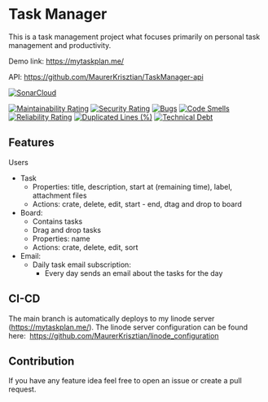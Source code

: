 # Task Manager

This is a task management project what focuses primarily on personal task management and productivity.

Demo link: https://mytaskplan.me/

API: https://github.com/MaurerKrisztian/TaskManager-api

[![SonarCloud](https://sonarcloud.io/images/project_badges/sonarcloud-black.svg)](https://sonarcloud.io/summary/new_code?id=MaurerKrisztian_TaskManager)

[![Maintainability Rating](https://sonarcloud.io/api/project_badges/measure?project=MaurerKrisztian_TaskManager&metric=sqale_rating)](https://sonarcloud.io/summary/new_code?id=MaurerKrisztian_TaskManager)
[![Security Rating](https://sonarcloud.io/api/project_badges/measure?project=MaurerKrisztian_TaskManager&metric=security_rating)](https://sonarcloud.io/summary/new_code?id=MaurerKrisztian_TaskManager)
[![Bugs](https://sonarcloud.io/api/project_badges/measure?project=MaurerKrisztian_TaskManager&metric=bugs)](https://sonarcloud.io/summary/new_code?id=MaurerKrisztian_TaskManager)
[![Code Smells](https://sonarcloud.io/api/project_badges/measure?project=MaurerKrisztian_TaskManager&metric=code_smells)](https://sonarcloud.io/summary/new_code?id=MaurerKrisztian_TaskManager)
[![Reliability Rating](https://sonarcloud.io/api/project_badges/measure?project=MaurerKrisztian_TaskManager&metric=reliability_rating)](https://sonarcloud.io/summary/new_code?id=MaurerKrisztian_TaskManager)
[![Duplicated Lines (%)](https://sonarcloud.io/api/project_badges/measure?project=MaurerKrisztian_TaskManager&metric=duplicated_lines_density)](https://sonarcloud.io/summary/new_code?id=MaurerKrisztian_TaskManager)
[![Technical Debt](https://sonarcloud.io/api/project_badges/measure?project=MaurerKrisztian_TaskManager&metric=sqale_index)](https://sonarcloud.io/summary/new_code?id=MaurerKrisztian_TaskManager)






## Features

Users
- Task
  - Properties: title, description, start at (remaining time), label,  attachment files
  - Actions: crate, delete, edit, start - end, dtag and drop to board
- Board:
  - Contains tasks
  - Drag and drop tasks
  - Properties: name
  - Actions: crate, delete, edit, sort
- Email:
  - Daily task email subscription:
    - Every day sends an email about the tasks for the day

## CI-CD

The main branch is automatically deploys to my linode server (https://mytaskplan.me/). The linode server configuration can be found here:  https://github.com/MaurerKrisztian/linode_configuration


## Contribution

If you have any feature idea feel free to open an issue or create a pull request.
